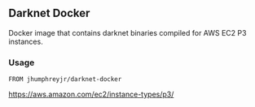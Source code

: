 ## Darknet Docker

Docker image that contains darknet binaries compiled for AWS EC2 P3 instances.


### Usage

```
FROM jhumphreyjr/darknet-docker
```


https://aws.amazon.com/ec2/instance-types/p3/
